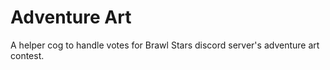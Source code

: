 # Adventure Art

A helper cog to handle votes for Brawl Stars discord server's adventure art contest.
